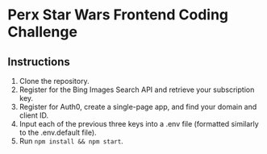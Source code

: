 # Perx Star Wars Frontend Coding Challenge
## Instructions
1. Clone the repository.
2. Register for the Bing Images Search API and retrieve your subscription key.
3. Register for Auth0, create a single-page app, and find your domain and client ID.
4. Input each of the previous three keys into a .env file (formatted similarly to the .env.default file).
5. Run `npm install && npm start`.
